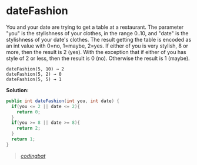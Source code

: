 # dateFashion

You and your date are trying to get a table at a restaurant. The parameter "you" is the stylishness of your clothes, in the range 0..10, and "date" is the stylishness of your date's clothes. The result getting the table is encoded as an int value with 0=no, 1=maybe, 2=yes. If either of you is very stylish, 8 or more, then the result is 2 (yes). With the exception that if either of you has style of 2 or less, then the result is 0 (no). Otherwise the result is 1 (maybe).

```
dateFashion(5, 10) → 2
dateFashion(5, 2) → 0
dateFashion(5, 5) → 1
```

**Solution:**

```java
public int dateFashion(int you, int date) {
  if(you <= 2 || date <= 2){
    return 0;
  }
  if(you >= 8 || date >= 8){
    return 2;
  }
  return 1;
}
```

> _[codingbat](http://codingbat.com/prob/p103360)_